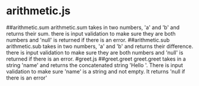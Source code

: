 # arithmetic.js
##arithmetic.sum 
arithmetic.sum takes in two numbers, 'a' and 'b' and returns their sum. there is input validation to make sure they are both numbers and 'null' is returned if there is an error.
##arithmetic.sub
arithmetic.sub takes in two numbers, 'a' and 'b' and returns their difference. there is input validation to make sure they are both numbers and 'null' is returned if there is an error.
#greet.js
##greet.greet
greet.greet takes in a string 'name' and returns the concatenated string 'Hello <name>'. There is input validation to make sure 'name' is a string and not empty. It returns 'null if there is an error'
